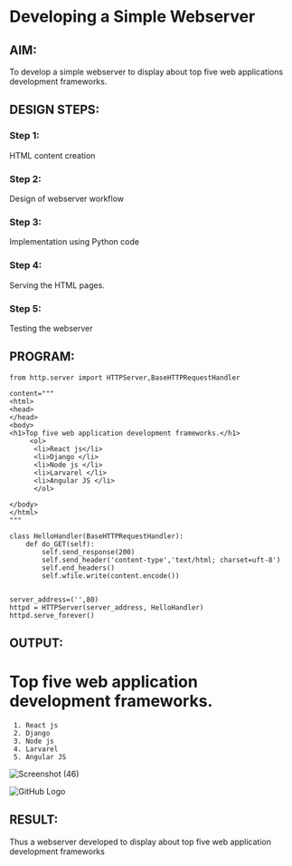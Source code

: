 # Developing a Simple Webserver
## AIM:
To develop a simple webserver to display about top five web applications development frameworks.

## DESIGN STEPS:
### Step 1: 
HTML content creation
### Step 2:
Design of webserver workflow
### Step 3:
Implementation using Python code
### Step 4:
Serving the HTML pages.
### Step 5:
Testing the webserver

## PROGRAM:

```
from http.server import HTTPServer,BaseHTTPRequestHandler

content="""
<html>
<head>
</head>
<body>
<h1>Top five web application development frameworks.</h1>
     <ol>
      <li>React js</li>
      <li>Django </li>
      <li>Node js </li>
      <li>Larvarel </li>
      <li>Angular JS </li>
      </ol>

</body>
</html>
"""

class HelloHandler(BaseHTTPRequestHandler):
    def do_GET(self):
        self.send_response(200)
        self.send_header('content-type','text/html; charset=uft-8')
        self.end_headers()
        self.wfile.write(content.encode())


server_address=('',80)
httpd = HTTPServer(server_address, HelloHandler)
httpd.serve_forever()

```



## OUTPUT:
   
   # Top five web application development frameworks.
     1. React js
     2. Django
     3. Node js
     4. Larvarel
     5. Angular JS
 ![Screenshot (46)](https://user-images.githubusercontent.com/118680361/215240379-8080c0df-ca6b-4b1f-97e9-9b825c1803df.png)

 
 
 
 ![GitHub Logo](file://serveroutput.png)
     
     
   

## RESULT:
  Thus a webserver developed to display about top five web application development frameworks
